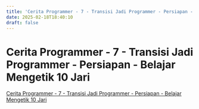 ```yaml
---
title: 'Cerita Programmer - 7 - Transisi Jadi Programmer - Persiapan - Belajar Mengetik 10 Jari'
date: 2025-02-18T18:40:10
draft: false
---
```


# Cerita Programmer - 7 - Transisi Jadi Programmer - Persiapan - Belajar Mengetik 10 Jari

[Cerita Programmer - 7 - Transisi Jadi Programmer - Persiapan - Belajar Mengetik 10 Jari](https://www.youtube.com/watch?v=9BoL9Yez4Kw)
